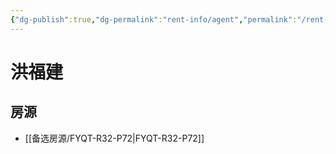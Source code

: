 ```yaml
---
{"dg-publish":true,"dg-permalink":"rent-info/agent","permalink":"/rent-info/agent/"}
---
```



# 洪福建

## 房源

- [[备选房源/FYQT-R32-P72\|FYQT-R32-P72]]

